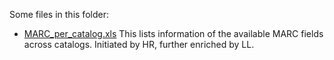 
Some files in this folder:

* [MARC_per_catalog.xls](MARC_per_catalog.xls) This lists information of the available MARC fields across catalogs. Initiated by HR, further enriched by LL.